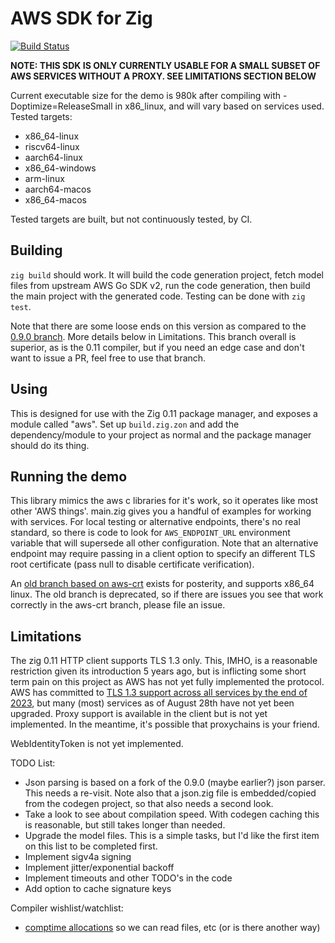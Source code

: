 AWS SDK for Zig
===============

[![Build Status](https://actions-status.lerch.org/lobo/aws-sdk-for-zig/build)](https://git.lerch.org/lobo/aws-sdk-for-zig/actions?workflow=build.yaml&state=closed)

**NOTE: THIS SDK IS ONLY CURRENTLY USABLE FOR A SMALL SUBSET OF AWS SERVICES
            WITHOUT A PROXY. SEE LIMITATIONS SECTION BELOW**

Current executable size for the demo is 980k after compiling with -Doptimize=ReleaseSmall
in x86_linux, and will vary based on services used. Tested targets:

* x86_64-linux
* riscv64-linux
* aarch64-linux
* x86_64-windows
* arm-linux
* aarch64-macos
* x86_64-macos

Tested targets are built, but not continuously tested, by CI.

Building
--------

`zig build` should work. It will build the code generation project, fetch model
files from upstream AWS Go SDK v2, run the code generation, then build the main
project with the generated code. Testing can be done with `zig test`.

Note that there are some loose ends on this version as compared to the [0.9.0
branch](https://git.lerch.org/lobo/aws-sdk-for-zig/src/branch/0.9.0). More
details below in Limitations. This branch overall is superior, as is the 0.11
compiler, but if you need an edge case and don't want to issue a PR, feel free
to use that branch.

Using
-----

This is designed for use with the Zig 0.11 package manager, and exposes a module
called "aws". Set up `build.zig.zon` and add the dependency/module to your project
as normal and the package manager should do its thing.

Running the demo
----------------

This library mimics the aws c libraries for it's work, so it operates like most
other 'AWS things'. main.zig gives you a handful of examples for working with services.
For local testing or alternative endpoints, there's no real standard, so
there is code to look for `AWS_ENDPOINT_URL` environment variable that will
supersede all other configuration. Note that an alternative endpoint may
require passing in a client option to specify an different TLS root certificate
(pass null to disable certificate verification).

An [old branch based on aws-crt](https://github.com/elerch/aws-sdk-for-zig/tree/aws-crt) exists
for posterity, and supports x86_64 linux. The old branch is deprecated, so if
there are issues you see that work correctly in the aws-crt branch, please
file an issue.

Limitations
-----------

The zig 0.11 HTTP client supports TLS 1.3 only. This, IMHO, is a reasonable
restriction given its introduction 5 years ago, but is inflicting some short
term pain on this project as AWS has not yet fully implemented the protocol. AWS has
committed to [TLS 1.3 support across all services by the end of 2023](https://aws.amazon.com/blogs/security/faster-aws-cloud-connections-with-tls-1-3/), but many (most) services as of August 28th have not yet
been upgraded. Proxy support is available in the client but is not yet implemented.
In the meantime, it's possible that proxychains is your friend.

WebIdentityToken is not yet implemented.

TODO List:

* Json parsing is based on a fork of the 0.9.0 (maybe earlier?) json parser.
  This needs a re-visit. Note also that a json.zig file is embedded/copied
  from the codegen project, so that also needs a second look.
* Take a look to see about compilation speed. With codegen caching this is
  reasonable, but still takes longer than needed.
* Upgrade the model files. This is a simple tasks, but I'd like the first
  item on this list to be completed first.
* Implement sigv4a signing
* Implement jitter/exponential backoff
* Implement timeouts and other TODO's in the code
* Add option to cache signature keys

Compiler wishlist/watchlist:

* [comptime allocations](https://github.com/ziglang/zig/issues/1291) so we can read files, etc (or is there another way)
